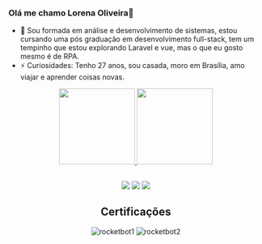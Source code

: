 ### Olá me chamo Lorena Oliveira👋

- 🌱 Sou formada em análise e desenvolvimento de sistemas, estou cursando uma pós graduação em desenvolvimento full-stack, tem um tempinho que estou explorando Laravel e vue, mas o que eu gosto mesmo é de RPA.
- ⚡ Curiosidades: Tenho 27 anos, sou casada, moro em Brasília, amo viajar e aprender coisas novas.


<div align="center">
  <a href="https://github.com/lorena-767">
  <img height="150em" src="https://github-readme-stats.vercel.app/api?username=lorena-767&show_icons=true&theme=dracula&include_all_commits=true&count_private=true"/>
  <img height="150em" src="https://github-readme-stats.vercel.app/api/top-langs/?username=lorena-767&layout=compact&langs_count=7&theme=dracula"/>

  
  ##
 
<div> 
    <a href="https://www.instagram.com/lorenaoliveiira/" target="_blank"><img src="https://img.shields.io/badge/-Instagram-%23E4405F?style=for-the-badge&logo=instagram&logoColor=white" target="_blank"></a>
  <a href = "mailto:lorenaoliveira767@gmail.com"><img src="https://img.shields.io/badge/-Gmail-%23333?style=for-the-badge&logo=gmail&logoColor=white" target="_blank"></a>
  <a href="https://www.linkedin.com/in/lorena-muniz-ferreira-825a2013a/" target="_blank"><img src="https://img.shields.io/badge/-LinkedIn-%230077B5?style=for-the-badge&logo=linkedin&logoColor=white" target="_blank"></a> 
  
  <div>
    
  <h2>Certificações</h2>

![rocketbot1](https://user-images.githubusercontent.com/51932176/155319120-e5b08933-e37e-4302-9a44-9764035b8bf6.PNG)
![rocketbot2](https://user-images.githubusercontent.com/51932176/155318803-94448de6-10a5-49d3-bb10-660922a5100f.PNG)

